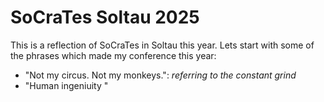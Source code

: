 SoCraTes Soltau 2025
====

This is a reflection of SoCraTes in Soltau this year. Lets start with some of the phrases which made my conference this year:

- "Not my circus. Not my monkeys.": *referring to the constant grind*
- "Human ingeniuity "